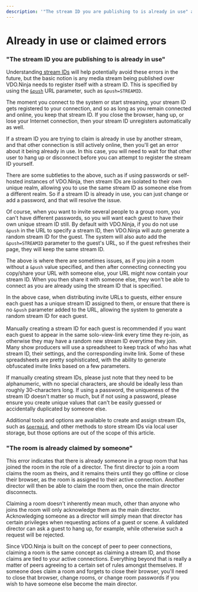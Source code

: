 ```yaml
---
description: '"The stream ID you are publishing to is already in use" and other such errors'
---
```


# Already in use or claimed errors

### "The stream ID you are publishing to is already in use"

Understanding[ stream IDs](../getting-started/stream-ids.md) will help potentially avoid these errors in the future, but the basic notion is any media stream being published over VDO.Ninja needs to register itself with a stream ID. This is specified by using the [`&push`](../source-settings/push.md) URL parameter, such as `&push=STREAMID`.

The moment you connect to the system or start streaming, your stream ID gets registered to your connection, and so as long as you remain connected and online, you keep that stream ID. If you close the browser, hang up, or lose your Internet connection, then your stream ID unregisters automatically as well.

If a stream ID you are trying to claim is already in use by another stream, and that other connection is still actively online, then you'll get an error about it being already in use. In this case, you will need to wait for that other user to hang up or disconnect before you can attempt to register the stream ID yourself.

There are some subtleties to the above, such as if using passwords or self-hosted instances of VDO.Ninja, then stream IDs are isolated to their own unique realm, allowing you to use the same stream ID as someone else from a different realm. So if a stream ID is already in use, you can just change or add a password, and that will resolve the issue.

Of course, when you want to invite several people to a group room, you can't have different passwords, so you will want each guest to have their own unique stream ID still. By default with VDO.Ninja, if you do not use `&push` in the URL to specify a stream ID, then VDO.Ninja will auto generate a random stream ID for the guest. The system will also auto add the `&push=STREAMID` parameter to the guest's URL, so if the guest refreshes their page, they will keep the same stream ID.

The above is where there are sometimes issues, as if you join a room without a `&push` value specified, and then after connecting connecting you copy/share your URL with someone else, your URL might now contain your stream ID. When you then share it with someone else, they won't be able to connect as you are already using the stream ID that is specified.

In the above case, when distributing invite URLs to guests, either ensure each guest has a unique stream ID assigned to them, or ensure that there is no `&push` parameter added to the URL, allowing the system to generate a random stream ID for each guest.\
\
Manually creating a stream ID for each guest is recommended if you want each guest to appear in the same solo-view-link every time they re-join, as otherwise they may have a random new stream ID everytime they join. Many show producers will use a spreadsheet to keep track of who has what stream ID, their settings, and the corresponding invite link. Some of these spreadsheets are pretty sophisticated, with the ability to generate obfuscated invite links based on a few parameters.

If manually creating stream IDs, please just note that they need to be alphanumeric, with no special characters, are should be ideally less than roughly 30-characters long. If using a password, the uniqueness of the stream ID doesn't matter so much, but if not using a password, please ensure you create unique values that can't be easily guessed or accidentally duplicated by someone else.

Additional tools and options are available to create and assign stream IDs, such as [`&permaid`](../advanced-settings/setup-parameters/and-permaid.md), and other methods to store stream IDs via local user storage, but those options are out of the scope of this article.

### "The room is already claimed by someone"

This error indicates that there is already someone in a group room that has joined the room in the role of a director. The first director to join a room claims the room as theirs, and it remains theirs until they go offline or close their browser, as the room is assigned to their active connection. Another director will then be able to claim the room then, once the main director disconnects.

Claiming a room doesn't inherently mean much, other than anyone who joins the room will only acknowledge them as the main director. Acknowledging someone as a director will simply mean that director has certain privileges when requesting actions of a guest or scene. A validated director can ask a guest to hang up, for example, while otherwise such a request will be rejected.

Since VDO.Ninja is built on the concept of peer to peer connections, claiming a room is the same concept as claiming a stream ID, and those claims are tied to your active connections. Everything beyond that is really a matter of peers agreeing to a certain set of rules amongst themselves. If someone does claim a room and forgets to close their browser, you'll need to close that browser, change rooms, or change room passwords if you wish to have someone else become the main director.
